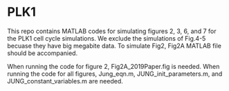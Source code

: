 # PLK1
This repo contains MATLAB codes for simulating figures 2, 3, 6, and 7 for the PLK1 cell cycle simulations.
We exclude the simulations of Fig.4-5 becuase they have big megabite data. 
To simulate Fig2, Fig2A MATLAB file should be accompanied.  

When running the code for figure 2, Fig2A_2019Paper.fig is needed.
When running the code for all figures, Jung_eqn.m, JUNG_init_parameters.m, and JUNG_constant_variables.m are needed.
